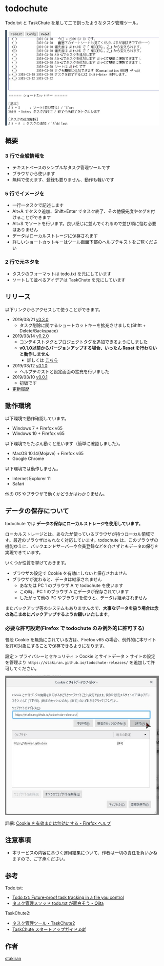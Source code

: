 # todochute
Todo.txt と TaskChute を足して二で割ったようなタスク管理ツール。

![todochute_image.jpg](img/todochute_image.jpg)

## 概要

### 3 行で全般情報を
- テキストベースのシンプルなタスク管理ツールです
- ブラウザから使います
- 無料で使えます、登録も要りません、動作も軽いです

### 5 行でイメージを
- 一行一タスクで記述します
- Alt+A でタスク追加、Shift+Enter でタスク終了、その他優先度やタグを付けることができます
- Alt+S でソートを行います。良い感じに並んでくれるので並び順に悩む必要はありません
- データはローカルストレージに保存されます
- 詳しいショートカットキーはツール画面下部のヘルプテキストをご覧ください

### 2 行で元ネタを
- タスクのフォーマットは todo.txt を元にしています
- ソートして並べるアイデアは TaskChute を元にしています

## リリース
以下リンクからアクセスして使うことができます。

- 2019/03/21 [v0.3.0](tool/v0.3.0/index.html)
  - タスク削除に関するショートカットキーを拡充させました(Shftt + Delete/Backspace)
- 2019/03/14 [v0.2.0](tool/v0.2.0/index.html)
  - コンテキストタグとプロジェクトタグを追加できるようにしました
  - **v0.1.0以前からバージョンアップする場合、いったん Reset を行わないと動作しません**
    - 詳しくは [こちら](notice_about_verup.md)
- 2019/03/12 [v0.1.0](tool/v0.1.0/index.html)
  - ヘルプテキストと設定画面の拡充を行いました
- 2019/03/10 [v0.0.1](tool/v0.0.1/index.html)
  - 初版です
- [更新履歴](tool/changelog.md)

## 動作環境
以下環境で動作確認しています。

- Windows 7 + Firefox v65
- Windows 10 + Firefox v65

以下環境でもたぶん動くと思います（簡単に確認しました）。

- MacOS 10.14(Mojave) + Firefox v65
- Google Chrome

以下環境では動作しません。

- Internet Explorer 11
- Safari

他の OS やブラウザで動くかどうかはわかりません。

## データの保存について
todochute では **データの保存にローカルストレージを使用しています**。

ローカルストレージとは、あなたが使っているブラウザが持つローカル領域です。最近のブラウザはもれなく対応しています。todochute は、このブラウザの機能ゆえに、バックエンドサーバーや会員登録などを介さずともデータの保存を実現できています。

いくつか性質を挙げておきます。

- ブラウザの設定で Cookie を有効にしないと保存されません
- ブラウザが変わると、データは継承されません
  - あなたは PC 1 のブラウザ A で todochute を使います
  - この時、PC 1 のブラウザ A にデータが保存されています
  - したがって他の PC やブラウザを使うと、データは継承されません

またバックアップ等のシステムもありませんので、**大事なデータを扱う場合は念の為こまめにバックアップするようお願いいたします**。

### 必要な許可設定(Firefox で todochute のみ例外的に許可する)
普段 Cookie を無効にされている方は、Firefox v65 の場合、例外的に本サイトを許可対象にすることで保存できるようになります。

設定 > プライバシーとセキュリティ > Cookie とサイトデータ > サイトの設定を管理より `https://stakiran.github.io/todochute-releases/` を追加して許可してください。

![howto_enable_localstorage_firefox.jpg](img/howto_enable_localstorage_firefox.jpg)

詳細: [Cookie を有効または無効にする - Firefox ヘルプ](https://support.mozilla.org/ja/kb/enable-and-disable-cookies-website-preferences)

## 注意事項
- 本サービスの内容に基づく運用結果について、作者は一切の責任を負いかねますので、ご了承ください。

## 参考
Todo.txt:

- [Todo.txt: Future-proof task tracking in a file you control](http://todotxt.org/)
- [タスク管理メソッド todo.txt が面白そう - Qiita](https://qiita.com/sta/items/0f72c9c956cf05df8141)

TaskChute2:

- [タスク管理ツール・TaskChute2](https://cyblog.biz/pro/taskchute2/index2.php)
- [TaskChute スタートアップガイド.pdf](https://cyblog.biz/file/TC2StartupGuide.pdf)

## 作者
[stakiran](https://stakiran.github.io/stakiran/)
